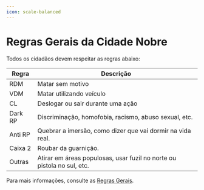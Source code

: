 ```yaml
---
icon: scale-balanced
---
```


# Regras Gerais da Cidade Nobre

Todos os cidadãos devem respeitar as regras abaixo:

| Regra   | Descrição                                                              |
| ------- | ---------------------------------------------------------------------- |
| RDM     | Matar sem motivo                                                       |
| VDM     | Matar utilizando veículo                                               |
| CL      | Deslogar ou sair durante uma ação                                      |
| Dark RP | Discriminação, homofobia, racismo, abuso sexual, etc.                  |
| Anti RP | Quebrar a imersão, como dizer que vai dormir na vida real.             |
| Caixa 2 | Roubar da guarnição.                                                   |
| Outras  | Atirar em áreas populosas, usar fuzil no norte ou pistola no sul, etc. |

Para mais informações, consulte as [Regras Gerais](https://nobre-1.gitbook.io/regras-nobre).
